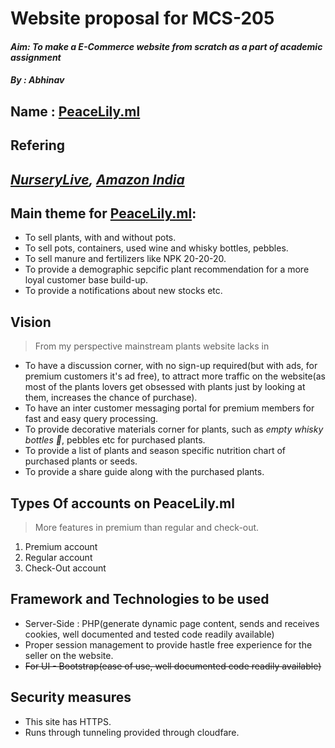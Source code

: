 # Website proposal for MCS-205
#### _Aim: To make a E-Commerce website from scratch as a part of academic assignment_
#### _By : Abhinav_
## Name : [PeaceLily.ml](http://PeaceLily.ml)
## Refering 
## _[NurseryLive](https://NurseryLive.com), [Amazon India](https://www.amazon.in/Plants/b?ie=UTF8&node=4297302031)_
## Main theme for [PeaceLily.ml](http://PeaceLily.ml):
* To sell plants, with and without pots.
* To sell pots, containers, used wine and whisky bottles, pebbles.
* To sell manure and fertilizers like NPK 20-20-20.
* To provide a demographic sepcific plant recommendation for a more loyal customer base build-up.
* To provide a notifications about new stocks etc.
## Vision
> From my perspective mainstream plants website lacks in
* To have a discussion corner, with no sign-up required(but with ads, for premium customers it's ad free), to attract more traffic on the website(as most of the plants lovers get obsessed with plants just by looking at them, increases the chance of purchase).
* To have an inter customer messaging portal for premium members for fast and easy query processing. 
* To provide decorative materials corner for plants, such as *empty whisky bottles 🍾*, pebbles etc for purchased plants.
* To provide a list of plants and season specific nutrition chart of purchased plants or seeds.
* To provide a share guide along with the purchased plants.
## Types Of accounts on PeaceLily.ml
> More features in premium than regular and check-out.
1. Premium account
2. Regular account
3. Check-Out account
## Framework and Technologies to be used
* Server-Side : PHP(generate dynamic page content, sends and receives cookies, well documented and tested code readily  available)
* Proper session management to provide hastle free experience for the seller on the website.
* ~~For UI - Bootstrap(ease of use, well documented code readily available)~~

## Security measures 
* This site has HTTPS.
* Runs through tunneling provided through cloudfare.